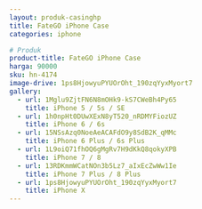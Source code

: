 ```yaml
---
layout: produk-casinghp
title: FateGO iPhone Case
categories: iphone

# Produk
product-title: FateGO iPhone Case
harga: 90000
sku: hn-4174
image-drive: 1ps8HjowyuPYUOrOht_190zqYyxMyort7
gallery:
  - url: 1Mglu9ZjtFN6N8mOHk9-kS7CWeBh4Py65
    title: iPhone 5 / 5s / SE
  - url: 1h0npHt0DUwXExN8yT520_nRDMYFiozUZ
    title: iPhone 6 / 6s
  - url: 15NSsAzq0NoeAeACAFdO9y8SdB2K_qMMc
    title: iPhone 6 Plus / 6s Plus
  - url: 1L9oiQ71fhOQ6gMgRv7H9dKkQ8qokyXPB
    title: iPhone 7 / 8
  - url: 13RDKmmWCatNOn3b5Lz7_aIxEcZwWw1Ie
    title: iPhone 7 Plus / 8 Plus
  - url: 1ps8HjowyuPYUOrOht_190zqYyxMyort7
    title: iPhone X
---
```

